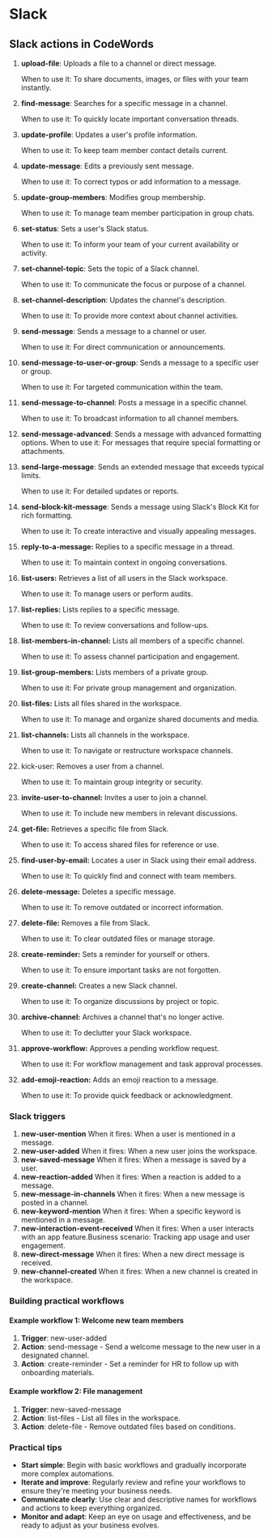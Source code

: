 # Slack

## Slack actions in CodeWords

1.  **upload-file**: Uploads a file to a channel or direct message.

    When to use it: To share documents, images, or files with your team instantly.
2.  **find-message**: Searches for a specific message in a channel.

    When to use it: To quickly locate important conversation threads.
3.  **update-profile**: Updates a user's profile information.

    When to use it: To keep team member contact details current.
4.  **update-message**: Edits a previously sent message.

    When to use it: To correct typos or add information to a message.
5.  **update-group-members**: Modifies group membership.

    When to use it: To manage team member participation in group chats.
6.  **set-status**: Sets a user's Slack status.

    When to use it: To inform your team of your current availability or activity.
7.  **set-channel-topic**: Sets the topic of a Slack channel.&#x20;

    When to use it: To communicate the focus or purpose of a channel.
8.  **set-channel-description**: Updates the channel's description.

    When to use it: To provide more context about channel activities.
9.  **send-message**: Sends a message to a channel or user.

    When to use it: For direct communication or announcements.
10. **send-message-to-user-or-group**: Sends a message to a specific user or group.

    When to use it: For targeted communication within the team.
11. **send-message-to-channel**: Posts a message in a specific channel.

    When to use it: To broadcast information to all channel members.
12. **send-message-advanced**: Sends a message with advanced formatting options. When to use it: For messages that require special formatting or attachments.
13. **send-large-message**: Sends an extended message that exceeds typical limits.

    When to use it: For detailed updates or reports.
14. **send-block-kit-message**: Sends a message using Slack's Block Kit for rich formatting.

    When to use it: To create interactive and visually appealing messages.
15. **reply-to-a-message:** Replies to a specific message in a thread.

    When to use it: To maintain context in ongoing conversations.
16. **list-users:** Retrieves a list of all users in the Slack workspace.

    When to use it: To manage users or perform audits.
17. **list-replies:** Lists replies to a specific message.

    When to use it: To review conversations and follow-ups.
18. **list-members-in-channel:** Lists all members of a specific channel.

    When to use it: To assess channel participation and engagement.
19. **list-group-members:** Lists members of a private group.

    When to use it: For private group management and organization.
20. **list-files:** Lists all files shared in the workspace.

    When to use it: To manage and organize shared documents and media.
21. **list-channels:** Lists all channels in the workspace.

    When to use it: To navigate or restructure workspace channels.
22. kick-user: Removes a user from a channel.

    When to use it: To maintain group integrity or security.
23. **invite-user-to-channel:** Invites a user to join a channel.

    When to use it: To include new members in relevant discussions.
24. **get-file:** Retrieves a specific file from Slack.

    When to use it: To access shared files for reference or use.
25. **find-user-by-email:** Locates a user in Slack using their email address.

    When to use it: To quickly find and connect with team members.
26. **delete-message:** Deletes a specific message.

    When to use it: To remove outdated or incorrect information.
27. **delete-file:** Removes a file from Slack.

    When to use it: To clear outdated files or manage storage.
28. **create-reminder:** Sets a reminder for yourself or others.&#x20;

    When to use it: To ensure important tasks are not forgotten.
29. **create-channel:** Creates a new Slack channel.

    When to use it: To organize discussions by project or topic.
30. **archive-channel:** Archives a channel that's no longer active.

    When to use it: To declutter your Slack workspace.
31. **approve-workflow:** Approves a pending workflow request.

    When to use it: For workflow management and task approval processes.
32. **add-emoji-reaction:** Adds an emoji reaction to a message.

    When to use it: To provide quick feedback or acknowledgment.

### Slack triggers <a href="#slack-triggers" id="slack-triggers"></a>

1. **new-user-mention** When it fires: When a user is mentioned in a message.&#x20;
2. **new-user-added** When it fires: When a new user joins the workspace.
3. **new-saved-message** When it fires: When a message is saved by a user.
4. **new-reaction-added** When it fires: When a reaction is added to a message.
5. **new-message-in-channels** When it fires: When a new message is posted in a channel.
6. **new-keyword-mention** When it fires: When a specific keyword is mentioned in a message.
7. **new-interaction-event-received** When it fires: When a user interacts with an app feature.Business scenario: Tracking app usage and user engagement.
8. **new-direct-message** When it fires: When a new direct message is received.
9. **new-channel-created** When it fires: When a new channel is created in the workspace.

### Building practical workflows <a href="#building-practical-workflows" id="building-practical-workflows"></a>

#### Example workflow 1: Welcome new team members <a href="#example-workflow-1-welcome-new-team-members" id="example-workflow-1-welcome-new-team-members"></a>

1. **Trigger**: new-user-added
2. **Action**: send-message - Send a welcome message to the new user in a designated channel.
3. **Action**: create-reminder - Set a reminder for HR to follow up with onboarding materials.

#### Example workflow 2: File management <a href="#example-workflow-2-file-management" id="example-workflow-2-file-management"></a>

1. **Trigger**: new-saved-message
2. **Action**: list-files - List all files in the workspace.
3. **Action**: delete-file - Remove outdated files based on conditions.

### Practical tips <a href="#practical-tips" id="practical-tips"></a>

* **Start simple**: Begin with basic workflows and gradually incorporate more complex automations.
* **Iterate and improve**: Regularly review and refine your workflows to ensure they're meeting your business needs.
* **Communicate clearly**: Use clear and descriptive names for workflows and actions to keep everything organized.
* **Monitor and adapt**: Keep an eye on usage and effectiveness, and be ready to adjust as your business evolves.
